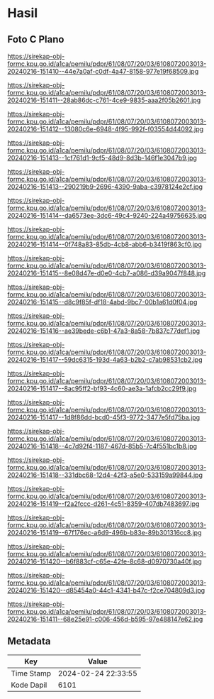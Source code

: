 # Hasil

## Foto C Plano

https://sirekap-obj-formc.kpu.go.id/a1ca/pemilu/pdpr/61/08/07/20/03/6108072003013-20240216-151410--44e7a0af-c0df-4a47-8158-977e19f68509.jpg

https://sirekap-obj-formc.kpu.go.id/a1ca/pemilu/pdpr/61/08/07/20/03/6108072003013-20240216-151411--28ab86dc-c761-4ce9-9835-aaa2f05b2601.jpg

https://sirekap-obj-formc.kpu.go.id/a1ca/pemilu/pdpr/61/08/07/20/03/6108072003013-20240216-151412--13080c6e-6948-4f95-992f-f03554d44092.jpg

https://sirekap-obj-formc.kpu.go.id/a1ca/pemilu/pdpr/61/08/07/20/03/6108072003013-20240216-151413--1cf761d1-9cf5-48d9-8d3b-146f1e3047b9.jpg

https://sirekap-obj-formc.kpu.go.id/a1ca/pemilu/pdpr/61/08/07/20/03/6108072003013-20240216-151413--290219b9-2696-4390-9aba-c3978124e2cf.jpg

https://sirekap-obj-formc.kpu.go.id/a1ca/pemilu/pdpr/61/08/07/20/03/6108072003013-20240216-151414--da6573ee-3dc6-49c4-9240-224a49756635.jpg

https://sirekap-obj-formc.kpu.go.id/a1ca/pemilu/pdpr/61/08/07/20/03/6108072003013-20240216-151414--0f748a83-85db-4cb8-abb6-b3419f863cf0.jpg

https://sirekap-obj-formc.kpu.go.id/a1ca/pemilu/pdpr/61/08/07/20/03/6108072003013-20240216-151415--8e08d47e-d0e0-4cb7-a086-d39a9047f848.jpg

https://sirekap-obj-formc.kpu.go.id/a1ca/pemilu/pdpr/61/08/07/20/03/6108072003013-20240216-151415--d8c9f85f-df18-4abd-9bc7-00b1a61d0f04.jpg

https://sirekap-obj-formc.kpu.go.id/a1ca/pemilu/pdpr/61/08/07/20/03/6108072003013-20240216-151416--ae39bede-c6b1-47a3-8a58-7b837c77def1.jpg

https://sirekap-obj-formc.kpu.go.id/a1ca/pemilu/pdpr/61/08/07/20/03/6108072003013-20240216-151417--59dc6315-193d-4a63-b2b2-c7ab98531cb2.jpg

https://sirekap-obj-formc.kpu.go.id/a1ca/pemilu/pdpr/61/08/07/20/03/6108072003013-20240216-151417--8ac95ff2-bf93-4c60-ae3a-1afcb2cc29f9.jpg

https://sirekap-obj-formc.kpu.go.id/a1ca/pemilu/pdpr/61/08/07/20/03/6108072003013-20240216-151417--1d8f86dd-bcd0-45f3-9772-3477e5fd75ba.jpg

https://sirekap-obj-formc.kpu.go.id/a1ca/pemilu/pdpr/61/08/07/20/03/6108072003013-20240216-151418--4c7d92f4-1187-467d-85b5-7c4f551bc1b8.jpg

https://sirekap-obj-formc.kpu.go.id/a1ca/pemilu/pdpr/61/08/07/20/03/6108072003013-20240216-151418--331dbc68-12d4-42f3-a5e0-533159a99844.jpg

https://sirekap-obj-formc.kpu.go.id/a1ca/pemilu/pdpr/61/08/07/20/03/6108072003013-20240216-151419--f2a2fccc-d261-4c51-8359-407db7483697.jpg

https://sirekap-obj-formc.kpu.go.id/a1ca/pemilu/pdpr/61/08/07/20/03/6108072003013-20240216-151419--67f176ec-a6d9-496b-b83e-89b301316cc8.jpg

https://sirekap-obj-formc.kpu.go.id/a1ca/pemilu/pdpr/61/08/07/20/03/6108072003013-20240216-151420--b6f883cf-c65e-42fe-8c68-d0970730a40f.jpg

https://sirekap-obj-formc.kpu.go.id/a1ca/pemilu/pdpr/61/08/07/20/03/6108072003013-20240216-151420--d85454a0-44c1-4341-b47c-f2ce704809d3.jpg

https://sirekap-obj-formc.kpu.go.id/a1ca/pemilu/pdpr/61/08/07/20/03/6108072003013-20240216-151411--68e25e91-c006-456d-b595-97e488147e62.jpg


## Metadata

| Key        | Value               |
| ---------- | ------------------- |
| Time Stamp | 2024-02-24 22:33:55 |
| Kode Dapil | 6101                |



